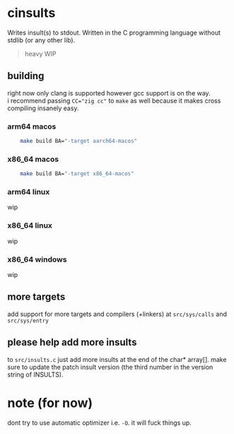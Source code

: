 # cinsults
Writes insult(s) to stdout. Written in the C programming language without stdlib (or any other lib).

> heavy WIP

## building
right now only clang is supported however gcc support is on the way.  
i recommend passing `CC="zig cc"` to `make` as well because it makes cross compiling insanely easy.  

### arm64 macos
```bash
    make build BA="-target aarch64-macos"
```
### x86_64 macos
```bash
    make build BA="-target x86_64-macos"
```
### arm64 linux
wip
### x86_64 linux
wip
### x86_64 windows
wip

## more targets
add support for more targets and compilers (+linkers) at `src/sys/calls` and `src/sys/entry`

## please help add more insults
to `src/insults.c`
just add more insults at the end of the char* array[].
make sure to update the patch insult version (the third number in the version string of INSULTS).

# note (for now)
dont try to use automatic optimizer i.e. `-O`. 
it will fuck things up.